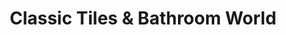 ---
title: "Classic Tiles & Bathroom World"
url: /galway/classic-tiles-and-bathroom-world/
shop: furniture
---